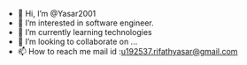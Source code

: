 - 👋 Hi, I’m @Yasar2001
- 👀 I’m interested in software engineer.
- 🌱 I’m currently learning technologies
- 💞️ I’m looking to collaborate on ...
- 📫 How to reach me mail id :u192537.rifathyasar@gmail.com

<!---
Yasar2001/Yasar2001 is a ✨ special ✨ repository because its `README.md` (this file) appears on your GitHub profile.
You can click the Preview link to take a look at your changes.
--->
